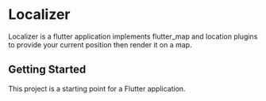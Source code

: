 # Localizer

Localizer is a flutter application implements flutter_map and location plugins to provide your current position then render it on a map.

## Getting Started

This project is a starting point for a Flutter application.


